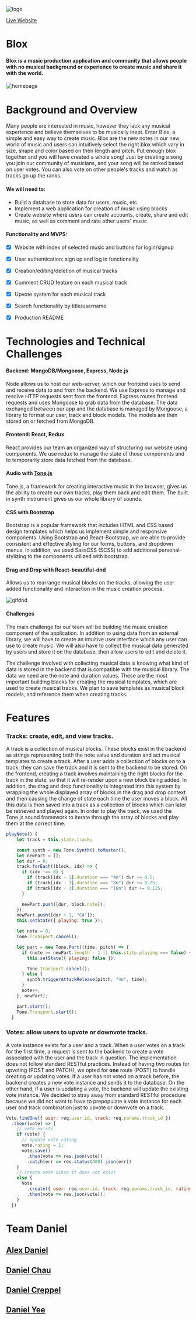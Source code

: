 ![logo](https://raw.githubusercontent.com/danjamesyee/MERNblocks/master/logoblox.gif)

[Live Website](https://morning-plains-24273.herokuapp.com/#/)

# Blox

#### Blox is a music production application and community that allows people with no musical background or experience to create music and share it with the world.

![homepage](https://raw.githubusercontent.com/danjamesyee/MERNblocks/master/homepage.png)

# Background and Overview

Many people are interested in music, however they lack any musical experience and believe themselves to be musically inept. Enter Blox, a simple and easy way to create music. Blox are the new notes in our new world of music and users can intuitively select the right blox which vary in size, shape and color based on their length and pitch. Put enough blox together and you will have created a whole song! Just by creating a song you join our community of musicians, and your song will be ranked based on user votes. You can also vote on other people's tracks and watch as tracks go up the ranks. 

#### We will need to:

- Build a database to store data for users, music, etc.
- Implement a web application for creation of music using blocks
- Create website where users can create accounts, create, share and edit music, as well as comment and rate other users' music

#### Functionality and MVPS:

- [x] Website with index of selected music and buttons for login/signup
- [x] User authentication: sign up and log in functionality
- [x] Creation/editing/deletion of musical tracks
- [x] Comment CRUD feature on each musical track
- [x] Upvote system for each musical track
- [x] Search functionality by title/username
- [x] Production README


# Technologies and Technical Challenges

#### Backend: MongoDB/Mongoose, Express, Node.js

Node allows us to host our web-server, which our frontend uses to send and receive data to and from the backend. We use Express to manage and resolve HTTP requests sent from the frontend. Express routes frontend requests and uses Mongoose to grab data from the database. The data exchanged between our app and the database is managed by Mongoose, a library to format our user, track and block models. The models are then stored on or fetched from MongoDB.

#### Frontend: React, Redux

React provides our team an organized way of structuring our website using components. We use redux to manage the state of those components and to temporarily store data fetched from the database.

#### Audio with [Tone.js](https://tonejs.github.io/)

Tone.js, a framework for creating interactive music in the browser, gives us the ability to create our own tracks, play them back and edit them. The built in synth instrument gives us our whole library of sounds.

#### CSS with Bootstrap

Bootstrap is a popular framework that includes HTML and CSS based design templates which helps us implement simple and responsive components. Using Bootstrap and React-Bootstrap, we are able to provide consistent and effective styling for our forms, buttons, and dropdown menus. In addition, we used SassCSS (SCSS) to add additional personal-stylizing to the components utilized with bootstrap.

#### Drag and Drop with React-beautiful-dnd

Allows us to rearrange musical blocks on the tracks, allowing the user added functionality and interaction in the music creation process.


![gifdnd](https://raw.githubusercontent.com/danjamesyee/MERNblocks/master/dragndrop.gif)

#### Challenges

The main challenge for our team will be building the music creation component of the application. In addition to using data from an external library, we will have to create an intuitive user interface which any user can use to create music. We will also have to collect the musical data generated by users and store it on the database, then allow users to edit and delete it.

The challenge involved with collecting musical data is knowing what kind of data is stored in the backend that is compatible with the musical library. The data we need are the note and duration values. These are the most important building blocks for creating the musical templates, which are used to create musical tracks. We plan to save templates as musical block models, and reference them when creating tracks.

# Features

### Tracks: create, edit, and view tracks.

A track is a collection of musical blocks. These blocks exist in the backend as strings representing both the note value and duration and act musical templates to create a track. After a user adds a collection of blocks on to a track, they can save the track and it is sent to the backend to be stored. On the frontend, creating a track involves maintaining the right blocks for the track in the state, so that it will re-render upon a new block being added. In addition, the drag and drop functionality is integrated into this system by wrapping the whole displayed array of blocks in the drag and drop context and then causing the change of state each time the user moves a block. All this data is then saved into a track as a collection of blocks which can later be retrieved and played again. In order to play the track, we used the Tone.js sound framework to iterate through the array of blocks and play them at the correct time. 

```Javascript
playNote() {
    let track = this.state.track;

    const synth = new Tone.Synth().toMaster();
    let newPart = [];
    let dur = 0;
    track.forEach((block, idx) => {
      if (idx !== 0) {
        if (track[idx - 1].duration === "4n") dur += 0.5;
        if (track[idx - 1].duration === "8n") dur += 0.25;
        if (track[idx - 1].duration === "16n") dur += 0.125;
      }

      newPart.push([dur, block.note]);
    });
    newPart.push([dur + 1, "C4"]);
    this.setState({ playing: true });

    let note = 0;
    Tone.Transport.cancel();

    let part = new Tone.Part((time, pitch) => {
      if (note >= newPart.length - 1 || this.state.playing === false) {
        this.setState({ playing: false });

        Tone.Transport.cancel();
      } else {
        synth.triggerAttackRelease(pitch, "4n", time);
      }
      note++;
    }, newPart);

    part.start();
    Tone.Transport.start();
  }

```



<!-- !YEE -->

### Votes: allow users to upvote or downvote tracks.

A vote instance exists for a user and a track. When a user votes on a track for the first time, a request is sent to the backend to create a vote associated with the user and the track in question. The implementation does not follow standard RESTful practices. Instead of having two routes for upvoting (POST and PATCH), we opted for **one** route (POST) to handle creating or updating votes. If a user has not voted on a track before, the backend creates a new vote instance and sends it to the database. On the other hand, if a user is updating a vote, the backend will update the existing vote instance. We decided to stray away from standard RESTful procedure because we did not want to have to prepopulate a vote instance for each user and track combination just to upvote or downvote on a track.

```Javascript
Vote.findOne({ user: req.user.id, track: req.params.track_id })
  .then((vote) => {
    // vote exists
    if (vote) {
      // update vote rating
      vote.rating = 1;
      vote.save()
        .then(vote => res.json(vote))
        .catch(err => res.status(400).json(err))
    }
    // create vote since it does not exist
    else {
      Vote
        .create({ user: req.user.id, track: req.params.track_id, rating: 1})
        .then(vote => res.json(vote));
    }
  })
```

# Team Daniel

## [Alex Daniel](https://github.com/alexbpbdroid)

## [Daniel Chau](https://github.com/danchau88)

## [Daniel Creppel](https://github.com/dancreppel)

## [Daniel Yee](https://github.com/danjamesyee)
